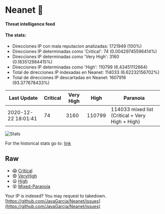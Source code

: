 # Neanet :hocho:
#### Threat intelligence feed
#### The stats:

- Direcciones IP con mala reputacion analizadas: 1721949 (100%)
- Direcciones IP determinadas como 'Critical':  74 (0.00429745596414%)
- Direcciones IP determinadas como 'Very High':  3160 (0.183512984415%)
- Direcciones IP determinadas como 'High':  110799 (6.43451112664)
- Total de direcciones IP indexadas en Neanet:  114033 (6.62232156702%)
- Total de direcciones IP descartadas en Neanet:  1607916 (93.377678433%)

| Last Update | Critical | Very High | High | Paranoia |
| --- | --- | --- | --- | --- |
| 2020-12-22 18:01:41 | 74 | 3160 | 110799 | 114033 mixed list (Critical + Very High + High)|

![Stats](https://docs.google.com/spreadsheets/d/e/2PACX-1vSnaNMIXVabIpDJjufMlzH7poXnshF3mgd8Is1g9ytUEzVsP5my4Trn8f-xkoLLQ38xpL3HtmUexLo6/pubchart?oid=501124687&format=image)

For the historical stats go to: [link](/stats.csv)
## Raw
- :scream: [Critical](https://raw.githubusercontent.com/JavaGarcia/Neanet/master/blacklists/neanet_critical.txt)
- :fearful: [VeryHigh](https://raw.githubusercontent.com/JavaGarcia/Neanet/master/blacklists/neanet_veryHigh.txtt)
- :frowning: [High](https://raw.githubusercontent.com/JavaGarcia/Neanet/master/blacklists/neanet_high.txt)
- :dizzy_face: [Mixed-Paranoia](https://raw.githubusercontent.com/JavaGarcia/Neanet/master/blacklists/neanet_all.txt)


Your IP is indexed? You may request to takedown. [https://github.com/JavaGarcia/Neanet/issues](https://github.com/JavaGarcia/Neanet/issues)



















































































































































































































































































































































































































































































































































































































































































































































































































































































































































































































































































































































































































































































































































































































































































































































































































































































































































































































































































































































































































































































































































































































































































































































































































































































































































































































































































































































































































































































































































































































































































